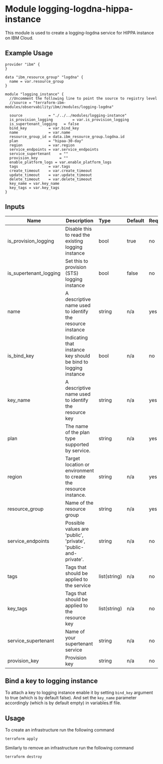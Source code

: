 # Module logging-logdna-hippa-instance

This module is used to create a logging-logdna service for HIPPA instance on IBM Cloud.

## Example Usage
```
provider "ibm" {
}

data "ibm_resource_group" "logdna" {
  name = var.resource_group
}

module "logging_instance" {
  //Uncomment the following line to point the source to registry level
  //source = "terraform-ibm-modules/observability/ibm//modules/logging-logdna"

  source            = "./../../modules/logging-instance"
  is_provision_logging         = var.is_provision_logging
  is_supertenant_logging   = false
  bind_key          = var.bind_key
  name              = var.name
  resource_group_id = data.ibm_resource_group.logdna.id
  plan              = "hipaa-30-day"
  region            = var.region
  service_endpoints = var.service_endpoints
  service_supertenant    = ""
  provision_key          = ""
  enable_platform_logs = var.enable_platform_logs
  tags              = var.tags
  create_timeout    = var.create_timeout
  update_timeout    = var.update_timeout
  delete_timeout    = var.delete_timeout
  key_name = var.key_name
  key_tags = var.key_tags
}
```

<!-- BEGINNING OF PRE-COMMIT-TERRAFORM DOCS HOOK -->
## Inputs


| Name                 | Description                                                      | Type         | Default | Required |
|----------------------|------------------------------------------------------------------|:-------------|:------- |:---------|
| is_provision_logging | Disable this to read the existing logging instance               | bool         | true    | no       |
| is_supertenant_logging | Set this to provision (STS) logging instance                   | bool         | false   | no       |
| name                 | A descriptive name used to identify the resource instance        | string       | n/a     | yes      |
| is_bind_key          | Indicating that instance key should be bind to logging instance  | bool         | n/a     | no      |
| key_name             | A descriptive name used to identify the resource key             | string       | n/a     | yes      |
| plan                 | The name of the plan type supported by service.                  | string       | n/a     | yes      |
| region               | Target location or environment to create the resource instance.  | string       | n/a     | yes      |
| resource\_group      | Name of the resource group                                       | string       | n/a     | yes      |
| service\_endpoints   | Possible values are 'public', 'private', 'public-and-private'.   | string       | n/a     | no       |
| tags                 | Tags that should be applied to the service                       | list(string) | n/a     | no       |
| key_tags             | Tags that should be applied to the resource key                  | list(string) | n/a     | no       |
| service_supertenant  | Name of your supertenant service                                 | string       | n/a     | no       |
| provision_key        | Provision key                                                    | string       | n/a     | no       |

## Bind a key to logging instance

To attach a key to logging instance enable it by setting `bind_key` argument to true (which is by default false). And set the `key_name` parameter accordingly (which is by default empty) in variables.tf file.

## Usage

To create an infrastructure run the following command

  `terraform apply`

Similarly to remove an infrastructure run the following command

   `terraform destroy`